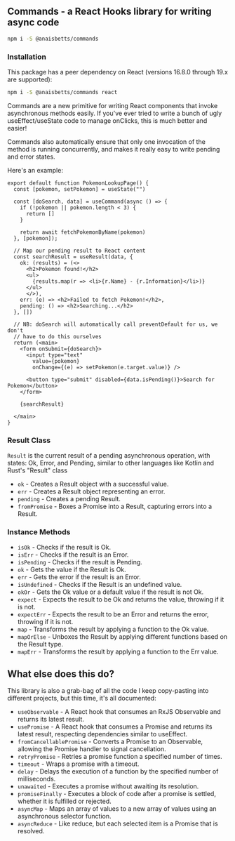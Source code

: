 ## Commands - a React Hooks library for writing async code

```sh
npm i -S @anaisbetts/commands
```

### Installation

This package has a peer dependency on React (versions 16.8.0 through 19.x are supported):

```sh
npm i -S @anaisbetts/commands react
```

Commands are a new primitive for writing React components that invoke asynchronous methods easily. If you've ever tried to write a bunch of ugly useEffect/useState code to manage onClicks, this is much better and easier!

Commands also automatically ensure that only one invocation of the method is running concurrently, and makes it really easy to write pending and error states.

Here's an example:

```tsx
export default function PokemonLookupPage() {
  const [pokemon, setPokemon] = useState("")

  const [doSearch, data] = useCommand(async () => {
    if (!pokemon || pokemon.length < 3) {
      return []
    }

    return await fetchPokemonByName(pokemon)
  }, [pokemon]);

  // Map our pending result to React content
  const searchResult = useResult(data, {
    ok: (results) = (<>
      <h2>Pokemon found!</h2>
      <ul>
        {results.map(r => <li>{r.Name} - {r.Information}</li>)}
      </ul>
      </>),
    err: (e) => <h2>Failed to fetch Pokemon!</h2>,
    pending: () => <h2>Searching...</h2>
  }, [])

  // NB: doSearch will automatically call preventDefault for us, we don't
  // have to do this ourselves
  return (<main>
    <form onSubmit={doSearch}>
      <input type="text"
        value={pokemon}
        onChange={(e) => setPokemon(e.target.value)} />

      <button type="submit" disabled={data.isPending()}>Search for Pokemon</button>
    </form>

    {searchResult}

  </main>
}
```

### Result Class

`Result` is the current result of a pending asynchronous operation, with states: Ok, Error, and Pending, similar to other languages like Kotlin and Rust's "Result" class

- `ok` - Creates a Result object with a successful value.
- `err` - Creates a Result object representing an error.
- `pending` - Creates a pending Result.
- `fromPromise` - Boxes a Promise into a Result, capturing errors into a Result.

### Instance Methods

- `isOk` - Checks if the result is Ok.
- `isErr` - Checks if the result is an Error.
- `isPending` - Checks if the result is Pending.
- `ok` - Gets the value if the Result is Ok.
- `err` - Gets the error if the result is an Error.
- `isUndefined` - Checks if the Result is an undefined value.
- `okOr` - Gets the Ok value or a default value if the result is not Ok.
- `expect` - Expects the result to be Ok and returns the value, throwing if it is not.
- `expectErr` - Expects the result to be an Error and returns the error, throwing if it is not.
- `map` - Transforms the result by applying a function to the Ok value.
- `mapOrElse` - Unboxes the Result by applying different functions based on the Result type.
- `mapErr` - Transforms the result by applying a function to the Err value.

## What else does this do?

This library is also a grab-bag of all the code I keep copy-pasting into different projects, but this time, it's all documented:

- `useObservable` - A React hook that consumes an RxJS Observable and returns its latest result.
- `usePromise` - A React hook that consumes a Promise and returns its latest result, respecting dependencies similar to useEffect.
- `fromCancellablePromise` - Converts a Promise to an Observable, allowing the Promise handler to signal cancellation.
- `retryPromise` - Retries a promise function a specified number of times.
- `timeout` - Wraps a promise with a timeout.
- `delay` - Delays the execution of a function by the specified number of milliseconds.
- `unawaited` - Executes a promise without awaiting its resolution.
- `promiseFinally` - Executes a block of code after a promise is settled, whether it is fulfilled or rejected.
- `asyncMap` - Maps an array of values to a new array of values using an asynchronous selector function.
- `asyncReduce` - Like reduce, but each selected item is a Promise that is resolved.
